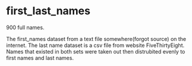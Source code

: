 # first_last_names
900 full names. 


The first_names dataset from a text file somewhere(forgot source) on the internet. The last name dataset is a csv file from website FiveThirtyEight. Names that existed in both sets were taken out then distrubited evenly to first names and last names.